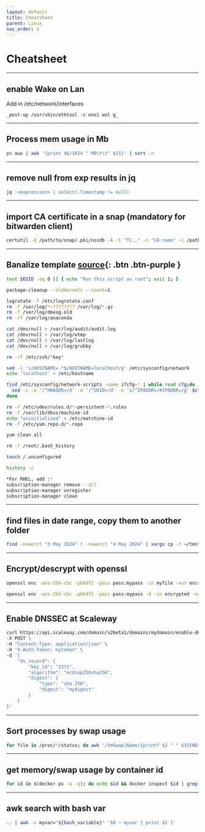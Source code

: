 ```yaml
---
layout: default
title: Cheatsheet
parent: Linux
nav_order: 3
---
```


# Cheatsheet

___

## enable Wake on Lan

Add in /etc/network/interfaces
```
_post-up /usr/sbin/ethtool -s eno1 wol g_
```

___

## Process mem usage in Mb
```bash
ps aux | awk '{print $6/1024 " MB\t\t" $11}' | sort -n
```

___

## remove null from exp results in jq
```bash
jq '<expression> | select(.Timestamp != null)
```

___

## import CA certificate in a snap (mandatory for bitwarden client)
```bash
certutil -d /path/to/snap/.pki/nssdb -A -t "TC,," -n "CA name" -i /path/to/cert
```

___

## Banalize template <span class="fs-1">[source](https://lofic.github.io/tips/linux-banalize.html){: .btn .btn-purple }</span>
```bash
test $EUID -eq 0 || { echo "Run this script as root"; exit 1; }

package-cleanup --oldkernels --count=1

logrotate -f /etc/logrotate.conf
rm -f /var/log/*-???????? /var/log/*.gz
rm -f /var/log/dmesg.old
rm -rf /var/log/anaconda

cat /dev/null > /var/log/audit/audit.log
cat /dev/null > /var/log/wtmp
cat /dev/null > /var/log/lastlog
cat /dev/null > /var/log/grubby

rm -rf /etc/ssh/*key*

sed -i 's/HOSTNAME=.*$/HOSTNAME=localhost/g' /etc/sysconfig/network
echo 'localhost' > /etc/hostname

find /etc/sysconfig/network-scripts -name ifcfg-* | while read cfg;do
  sed -i -e '/^HWADDR=/d' -e '/^UUID=/d' -e 's/^IPADDR=/#IPADDR=/g' $cfg
done

rm -f /etc/udev/rules.d/*-persistent-*.rules
rm -f /var/lib/dbus/machine-id
echo "uninitialized" > /etc/matchine-id
rm -f /etc/yum.repo.d/*.repo

yum clean all

rm -f /root/.bash_history

touch /.unconfigured

history -c

*For RHEL, add :*
subscription-manager remove --all
subscription-manager unregister
subscription-manager clean
```

___

## find files in date range, copy them to another folder
```bash
find -newerct "3 May 2024" ! -newerct "4 May 2024" | xargs cp -t ~/test
```

___

## Encrypt/descrypt with openssl
```bash
openssl enc -aes-256-cbc -pbkdf2 -pass pass:mypass -in myfile -out encrypted
```
```bash
openssl enc -aes-256-cbc -pbkdf2 -pass pass:mypass -d -in encrypted -out decrypted
```

___

## Enable DNSSEC at Scaleway
```bash
curl https://api.scaleway.com/domain/v2beta1/domains/mydomain/enable-dnssec \
-X POST \
-H "Content-Type: application/json" \
-H "X-Auth-Token: mytoken" \
-d '{
    "ds_record": {
        "key_id": "2371",
        "algorithm": "ecdsap256sha256",
        "digest": {
            "type": "sha_256",
            "digest": "mydigest"
        }
    }
}'
```

___

## Sort processes by swap usage
```bash
for file in /proc/*/status; do awk '/VmSwap|Name/{printf $2 " " $3}END{ print ""}' $file; done | sort -k 2 -n -r
```

___

## get memory/swap usage by container id
```bash
for id in $(docker ps -a -q); do echo $id && docker inspect $id | grep -P '((Memory)|(PID))'; done
```

___

## awk search with bash var
```bash
.. | awk -v myvar="${bash_variable}" '$0 ~ myvar { print $1 }'
```

